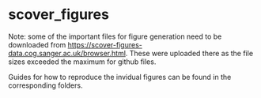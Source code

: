 # scover_figures

Note: some of the important files for figure generation need to be downloaded from https://scover-figures-data.cog.sanger.ac.uk/browser.html. These were uploaded there as the file sizes exceeded the maximum for github files. 

Guides for how to reproduce the invidual figures can be found in the corresponding folders. 
